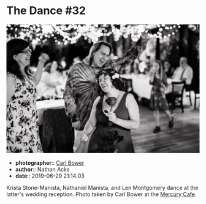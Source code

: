 # The Dance \#32

![Krista Stone-Manista, Nathaniel Manista, and Len Montgomery dance](assets/2019-06-29-set-4-the-dance-32.webp)

* **photographer**:: [Carl Bower](https://carlbowerphotos.com)  
* **author**:: Nathan Acks  
* **date**:: 2019-06-29 21:14:03

Krista Stone-Manista, Nathaniel Manista, and Len Montgomery dance at the latter's wedding reception. Photo taken by Carl Bower at the [Mercury Cafe](http://mercurycafe.com).

